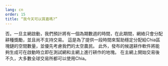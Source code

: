 ```yaml
---
lang: cn
order: 15
title: “我今天可以買嘉嗎?”
---
```

否。一旦主網啟動，我們預計將有一個為期數週的時間，在此期間，網絡只會分配耕種獎勵，並且尚不支持交易。 這是為了提供一段時間來幫助穩定分配給Chia區塊鏈的空間數量，並優先考慮我們的太空農民。 此外，發布的候選耕作軟件將能夠生成可在啟動時立即在測試網和主網上進行耕作的地塊。 在主網上開始交易後不久，大多數全球交易所都可以使用Chia。
